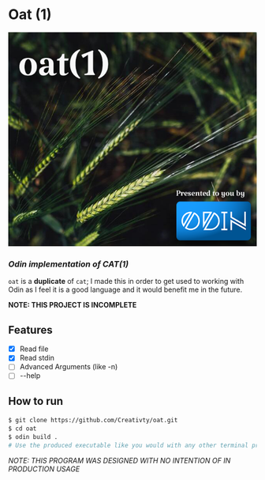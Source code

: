 # Oat (1)
![Oat plant](/banner.png)
### _Odin implementation of CAT(1)_
`oat` is a **duplicate** of `cat`; I made this in order to get used to working with Odin as I feel it is a good language and it would benefit me in the future.

**NOTE: THIS PROJECT IS INCOMPLETE**

## Features
- [x] Read file
- [x] Read stdin
- [ ] Advanced Arguments (like -n)
- [ ] --help

## How to run
```bash
$ git clone https://github.com/Creativty/oat.git
$ cd oat
$ odin build .
# Use the produced executable like you would with any other terminal program.
```

*NOTE: THIS PROGRAM WAS DESIGNED WITH NO INTENTION OF IN PRODUCTION USAGE*
